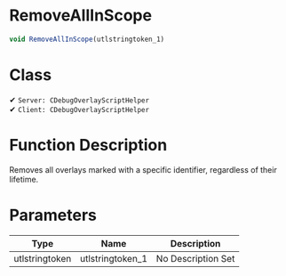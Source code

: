 # RemoveAllInScope
```js
void RemoveAllInScope(utlstringtoken_1)
```
# Class
✔ `Server: CDebugOverlayScriptHelper`  
✔ `Client: CDebugOverlayScriptHelper`  

# Function Description
Removes all overlays marked with a specific identifier, regardless of their lifetime.
# Parameters
Type|Name|Description
--|--|--
utlstringtoken|utlstringtoken_1|No Description Set
